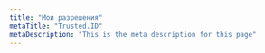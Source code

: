 ```yaml
---
title: "Мои разрешения"
metaTitle: "Trusted.ID"
metaDescription: "This is the meta description for this page"
---
```


